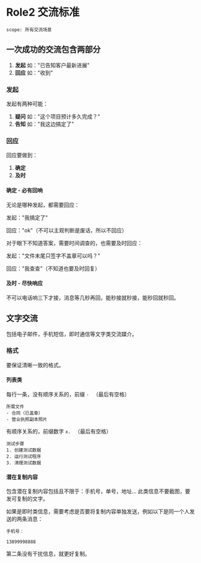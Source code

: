 # Role2 交流标准

```text
scope: 所有交流场景
```

## 一次成功的交流包含两部分

1. **发起** 如："已告知客户最新进展"
2. **回应** 如："收到"

### 发起

发起有两种可能：

1. **疑问** 如："这个项目预计多久完成？"
2. **告知** 如："我这边搞定了"

### 回应

回应要做到：

1. **确定**
2. **及时**

#### 确定 - 必有回响

无论是哪种发起，都需要回应：

发起："我搞定了"

回应："ok"（不可以主观判断是废话，所以不回应）

对于眼下不知道答案，需要时间调查的，也需要及时回应：

发起："文件末尾只签字不盖章可以吗？"

回应："我查查"（不知道也要及时回复）

#### 及时 - 尽快响应

不可以电话响三下才接，消息等几秒再回，能秒接就秒接，能秒回就秒回。

## 文字交流

包括电子邮件，手机短信，即时通信等文字类交流媒介。

### 格式

要保证清晰一致的格式。

#### 列表类

每行一条，没有顺序关系的，前缀 `- ` （最后有空格）

```text
所需文件
- 合同（已盖章）
- 营业执照副本照片
```

有顺序关系的，前缀数字 `x. ` （最后有空格）

```text
测试步骤
1. 创建测试数据
2. 运行测试程序
3. 清理测试数据
```

#### 潜在复制内容

包含潜在复制内容包括且不限于：手机号，单号，地址... 此类信息不要截图，要发可复制的文字。

如果是即时类信息，需要考虑是否要将复制内容单独发送，例如以下是同一个人发送的两条消息：

```text
手机号：
```

```text
13899998888
```

第二条没有干扰信息，就更好复制。
